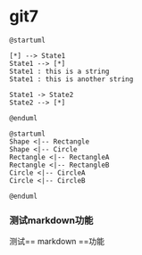 # git7

```puml
@startuml

[*] --> State1
State1 --> [*]
State1 : this is a string
State1 : this is another string

State1 -> State2
State2 --> [*]

@enduml
```


```puml
@startuml
Shape <|-- Rectangle
Shape <|-- Circle
Rectangle <|-- RectangleA
Rectangle <|-- RectangleB
Circle <|-- CircleA
Circle <|-- CircleB

@enduml

```



### 测试markdown功能
测试== markdown ==功能

